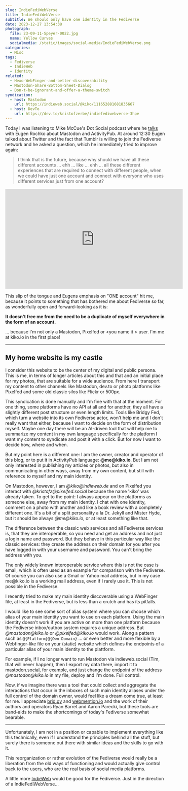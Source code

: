 ```yaml
---
slug: IndieFediWebVerse
title: IndieFediWebVerse
subtitle: We should only have one identity in the Fediverse
date: 2023-12-27 13:54:38
photograph:
  file: 23-09-11-Speyer-0022.jpg
  name: Yellow Curves
  socialmedia: /static/images/social-media/IndieFediWebVerse.png
categories:
  - Misc
tags:
  - Fediverse
  - IndieWeb
  - Identity
related:
  - Hexo-WebFinger-and-better-discoverability
  - Mastodon-Share-Bottom-Sheet-Dialog
  - Don-t-be-ignorant-and-offer-a-theme-switch
syndication:
  - host: Mastodon
    url: https://indieweb.social/@kiko/111652881681835667
  - host: DevTo
    url: https://dev.to/kristofzerbe/indiefediwebverse-3hpe
---
```


Today I was listening to Mike McCue's Dot Social podcast where he [talks](https://about.flipboard.com/inside-flipboard/eugen-rochko/) with Eugen Rochko about Mastodon and ActivityPub. At around 12:30 Eugen talked about Twitter and the fact that Tumblr is willing to join the Fediverse network and he asked a question, which he immediately tried to improve again:

> I think that is the future, because why should we have all these different accounts ... ehh ... like ... ehh ... all these different experiences that are required to connect with different people, when we could have just one account and connect with everyone who uses different services just from one account?

<div class="video-wrapper" style="margin-top:1rem;">
<iframe title="The State of the Federation, with Mastodon's Eugen Rochko" width="560" height="315" src="https://flipboard.video/videos/embed/60495342-c321-4949-9cc9-0fa1a1f2d788?start=12m30s" frameborder="0" allowfullscreen="" sandbox="allow-same-origin allow-scripts allow-popups"></iframe>
</div>

This slip of the tongue and Eugens emphasis on "ONE account" hit me, because it points to something that has bothered me about Fediverse so far, as wonderfully open and forward-looking as it is:

**It doesn't free me from the need to be a duplicate of myself everywhere in the form of an account.**

... because I'm not only a Mastodon, Pixelfed or &lt;you name it &gt; user. I'm me at kiko.io in the first place!

<!-- more -->

---

## My <s>home</s> website is my castle

I consider this website to be the center of my digital and public persona. This is me, in terms of longer articles about this and that and an initial place for my photos, that are suitable for a wide audience. From here I transport my content to other channels like Mastodon, dev.to or photo platforms like Pixelfed and some old classic silos like Flickr or 500px.

This syndication is done manually and I'm fine with that at the moment. For one thing, some platforms have no API at all and for another, they all have a slightly different post structure or even length limits. Tools like Bridgy Fed, which turn a website into its own Fediverse actor, won't help me and I don't really want that either, because I want to decide on the form of distribution myself. Maybe one day there will be an AI-driven tool that will help me to summarize my content in my own language specifically for the platform I want my content to syndicate and post it with a click. But for now I want to decide how, where and when.

But my point here is a different one: I am the owner, creator and operator of this blog, or to put it in ActivityPub language: **&#64;me&#64;kiko.io**. But I am not only interested in publishing my articles or photos, but also in communicating in other ways, away from my own content, but still with reference to myself and my main identity.

On Mastodon, however, I am *&#64;kiko&#64;indieweb.de* and on Pixelfed you interact with *&#64;kristofz&#64;pixelfed.social* because the name 'kiko' was already taken. To get to the point: I always appear on the platforms as someone else, away from my main identity. I chat with one identity, comment on a photo with another and like a book review with a completely different one. It's a bit of a split personality a la Dr. Jekyll and Mister Hyde, but it should be always *&#64;me&#64;kiko.io*, or at least something like that.

The difference between the classic web services and all Fediverse services is, that they are interoperable, so you need and get an address and not just a login name and password. But they behave in this particular way like the classic services: they create the address on their domain for you after you have logged in with your username and password. You can't bring the address with you. 

The only widely known interoperable service where this is not the case is email, which is often used as an example for comparison with the Fediverse. Of course you can also use a Gmail or Yahoo mail address, but in my case me&#64;kiko.io is a working mail address, even if I rarely use it. This is not possible in the Fediverse.

I recently tried to make my main identity discoverable using a WebFinger file, at least in the Fediverse, but is less than a crutch and has its pitfalls.

I would like to see some sort of alias system where you can choose which alias of your main identity you want to use on each platform. Using the main identity doesn't work if you are active on more than one platform because the Fediverse inbox/outbox system requires a unique address. But *&#64;mastodon&#64;kiko.io* or *&#64;pixelfed&#64;kiko.io* would work. Along a pattern such as ``@{Platform}@{Own Domain}`` ... or even better and more flexible by a Webfinger-like file on your (static) website which defines the endpoints of a particular alias of your main identity to the plattform.

For example, if I no longer want to run Mastodon via indieweb.social (Tim, that will never happen), then I export my data there, import it to mastodon.social, for example, and just change the endpoint of the address *&#64;mastodon&#64;kiko.io* in my file, deploy and I'm done. Full control.

Now, if we imagine there was a tool that could collect and aggregate the interactions that occur in the inboxes of such main identity aliases under the full control of the domain owner, would feel like a dream come true, at least for me. I appreciate [brid.gy](https://brid.gy/) and [webmention.io](https://webmention.io/) and the work of their authors and operators Ryan Barret and Aaron Parecki, but these tools are band-aids to make the shortcomings of today's Fediverse somewhat bearable.

---

Unfortunately, I am not in a position or capable to implement everything like this technically, even if I understand the principles behind all the stuff, but surely there is someone out there with similar ideas and the skills to go with it.

This reorganization or rather evolution of the Fediverse would really be a liberation from the old ways of functioning and would actually give control back to the users, who are the real basis of social media platforms.

A little more [IndieWeb](https://indieweb.org/) would be good for the Fediverse. Just in the direction of a IndieFediWebVerse...
